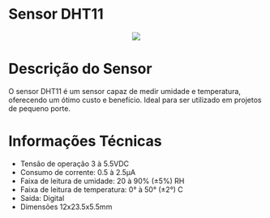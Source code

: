 # Sensor DHT11
<div align="center">
<img src="https://user-images.githubusercontent.com/69599494/218608958-618bacde-2512-453f-8fd6-229def22059c.png"500" />
</div>

# Descrição do Sensor
O sensor DHT11 é um sensor capaz de medir umidade e temperatura, oferecendo um ótimo custo e benefício. Ideal para ser utilizado em projetos de pequeno porte. 

<h1> Informações Técnicas </h1>
	
<ul>
	<li>Tensão de operação 3 à 5.5VDC</li>
	<li>Consumo de corrente: 0.5 à 2.5µA</li>
	<li>Faixa de leitura de umidade: 20 à 90% (±5%) RH</li>
	<li>Faixa de leitura de temperatura: 0° à 50° (±2°) C</li>
	<li>Saída: Digital</li>
	<li>Dimensões 12x23.5x5.5mm</li>
<ul>